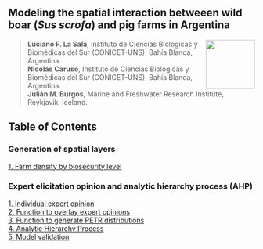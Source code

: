 ## Modeling the spatial interaction betweeen wild boar (*Sus scrofa*) and pig farms in Argentina

<img src="https://user-images.githubusercontent.com/20196847/82152923-d78ba600-983a-11ea-9bfc-2a9115a029f5.jpg" height="100" width="100" img align="right">

>**Luciano F. La Sala**, Instituto de Ciencias Biológicas y Biomédicas del Sur (CONICET-UNS), Bahía Blanca, Argentina.  
**Nicolás Caruso**, Instituto de Ciencias Biológicas y Biomédicas del Sur (CONICET-UNS), Bahía Blanca, Argentina.   
**Julián M. Burgos**, Marine and Freshwater Research Institute, Reykjavik, Iceland.   


Table of Contents
----------

### Generation of spatial layers

[1. Farm density by biosecurity level](./Scripts/Farms_density_by_BS.R)

### Expert elicitation opinion and analytic hierarchy process (AHP)

[1. Individual expert opinion](./Scripts/Expert_opinion_individual_CI.R)  
[2. Function to overlay expert opinions](./Scripts/Overlays.R)  
[3. Function to generate PETR distributions](./Scripts/PertDistr.R)  
[4. Analytic Hierarchy Process](./Scripts/Expert_opinion.R)  
[5. Model validation](./Scripts/Validation_final.R)  
